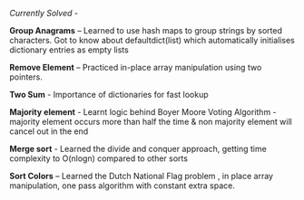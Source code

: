 *Currently Solved* - 

**Group Anagrams** – Learned to use hash maps to group strings by sorted characters. Got to know about defaultdict(list) which automatically initialises dictionary entries as empty lists

**Remove Element** – Practiced in-place array manipulation using two pointers.

**Two Sum** - Importance of dictionaries for fast lookup

**Majority element** - Learnt logic behind Boyer Moore Voting Algorithm - majority element occurs more than half the time & non majority element will cancel out in the end

**Merge sort** - Learned the divide and conquer approach, getting time complexity to O(nlogn) compared to other sorts

**Sort Colors** – Learned the Dutch National Flag problem , in place array manipulation, one pass algorithm with constant extra space.
